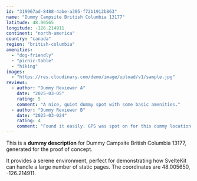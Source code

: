 ```yaml
---
id: "319967ad-8488-4abe-a305-f72b1912b863"
name: "Dummy Campsite British Columbia 13177"
latitude: 48.00565
longitude: -126.214911
continent: "north-america"
country: "canada"
region: "british-columbia"
amenities:
  - "dog-friendly"
  - "picnic-table"
  - "hiking"
images:
  - "https://res.cloudinary.com/demo/image/upload/v1/sample.jpg"
reviews:
  - author: "Dummy Reviewer A"
    date: "2025-03-05"
    rating: 5
    comment: "A nice, quiet dummy spot with some basic amenities."
  - author: "Dummy Reviewer B"
    date: "2025-03-024"
    rating: 4
    comment: "Found it easily. GPS was spot on for this dummy location."
---
```


This is a **dummy description** for Dummy Campsite British Columbia 13177, generated for the proof of concept.

It provides a serene environment, perfect for demonstrating how SvelteKit can handle a large number of static pages. The coordinates are 48.005650, -126.214911.
